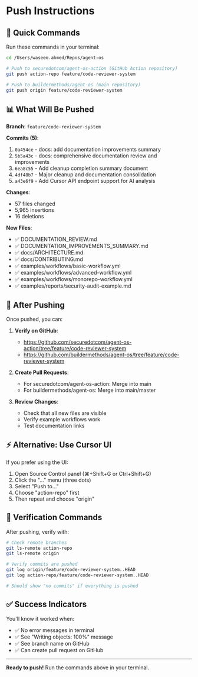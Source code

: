 # Push Instructions

## 🎯 Quick Commands

Run these commands in your terminal:

```bash
cd /Users/waseem.ahmed/Repos/agent-os

# Push to securedotcom/agent-os-action (GitHub Action repository)
git push action-repo feature/code-reviewer-system

# Push to buildermethods/agent-os (main repository)
git push origin feature/code-reviewer-system
```

## 📊 What Will Be Pushed

**Branch**: `feature/code-reviewer-system`

**Commits (5)**:
1. `0a454ce` - docs: add documentation improvements summary
2. `5b5a43c` - docs: comprehensive documentation review and improvements
3. `6ea8c55` - Add cleanup completion summary document
4. `4df48b7` - Major cleanup and documentation consolidation
5. `a43e6f9` - Add Cursor API endpoint support for AI analysis

**Changes**:
- 57 files changed
- 5,965 insertions
- 16 deletions

**New Files**:
- ✅ DOCUMENTATION_REVIEW.md
- ✅ DOCUMENTATION_IMPROVEMENTS_SUMMARY.md
- ✅ docs/ARCHITECTURE.md
- ✅ docs/CONTRIBUTING.md
- ✅ examples/workflows/basic-workflow.yml
- ✅ examples/workflows/advanced-workflow.yml
- ✅ examples/workflows/monorepo-workflow.yml
- ✅ examples/reports/security-audit-example.md

## 🚀 After Pushing

Once pushed, you can:

1. **Verify on GitHub**:
   - https://github.com/securedotcom/agent-os-action/tree/feature/code-reviewer-system
   - https://github.com/buildermethods/agent-os/tree/feature/code-reviewer-system

2. **Create Pull Requests**:
   - For securedotcom/agent-os-action: Merge into main
   - For buildermethods/agent-os: Merge into main/master

3. **Review Changes**:
   - Check that all new files are visible
   - Verify example workflows work
   - Test documentation links

## ⚡ Alternative: Use Cursor UI

If you prefer using the UI:

1. Open Source Control panel (⌘+Shift+G or Ctrl+Shift+G)
2. Click the "..." menu (three dots)
3. Select "Push to..." 
4. Choose "action-repo" first
5. Then repeat and choose "origin"

## 📝 Verification Commands

After pushing, verify with:

```bash
# Check remote branches
git ls-remote action-repo
git ls-remote origin

# Verify commits are pushed
git log origin/feature/code-reviewer-system..HEAD
git log action-repo/feature/code-reviewer-system..HEAD

# Should show "no commits" if everything is pushed
```

## ✅ Success Indicators

You'll know it worked when:
- ✅ No error messages in terminal
- ✅ See "Writing objects: 100%" message
- ✅ See branch name on GitHub
- ✅ Can create pull request on GitHub

---

**Ready to push!** Run the commands above in your terminal.

